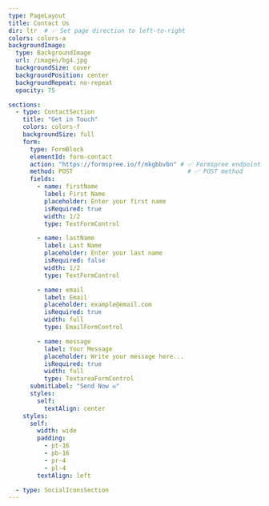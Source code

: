 ```yaml
---
type: PageLayout
title: Contact Us
dir: ltr  # ✅ Set page direction to left-to-right
colors: colors-a
backgroundImage:
  type: BackgroundImage
  url: /images/bg4.jpg
  backgroundSize: cover
  backgroundPosition: center
  backgroundRepeat: no-repeat
  opacity: 75

sections:
  - type: ContactSection
    title: "Get in Touch"
    colors: colors-f
    backgroundSize: full
    form:
      type: FormBlock
      elementId: form-contact
      action: "https://formspree.io/f/mkgbbvbn" # ✅ Formspree endpoint
      method: POST                                # ✅ POST method
      fields:
        - name: firstName
          label: First Name
          placeholder: Enter your first name
          isRequired: true
          width: 1/2
          type: TextFormControl

        - name: lastName
          label: Last Name
          placeholder: Enter your last name
          isRequired: false
          width: 1/2    
          type: TextFormControl

        - name: email
          label: Email
          placeholder: example@email.com
          isRequired: true
          width: full
          type: EmailFormControl

        - name: message
          label: Your Message
          placeholder: Write your message here...
          isRequired: true
          width: full
          type: TextareaFormControl
      submitLabel: "Send Now ✉️"
      styles:
        self:
          textAlign: center
    styles:
      self:
        width: wide
        padding:
          - pt-16
          - pb-16
          - pr-4
          - pl-4
        textAlign: left

  - type: SocialIconsSection
---
```

